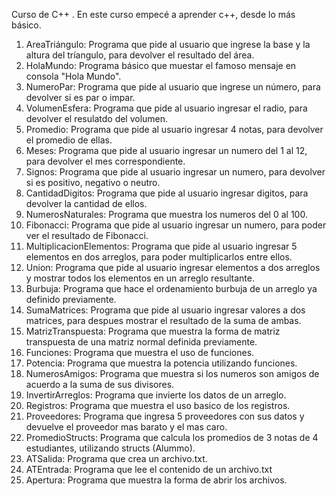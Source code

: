 Curso de C++ .
En este curso empecé a aprender c++, desde lo más básico.
1. AreaTriángulo: Programa que pide al usuario que ingrese la base y la altura del tríangulo, para devolver el resultado del área.
2. HolaMundo: Programa básico que muestar el famoso mensaje en consola "Hola Mundo".
3. NumeroPar: Programa que pide al usuario que ingrese un número, para devolver si es par o impar.
4. VolumenEsfera: Programa que pide al usuario ingresar el radio, para devolver el resulatdo del volumen.
5. Promedio: Programa que pide al usuario ingresar 4 notas, para devolver el promedio de ellas.
6. Meses: Programa que pide al usuario ingresar un numero del 1 al 12, para devolver el mes correspondiente.
7. Signos: Programa que pide al usuario ingresar un numero, para devolver si es positivo, negativo o neutro.
8. CantidadDigitos: Programa que pide al usuario ingresar digitos, para devolver la cantidad de ellos.
9. NumerosNaturales: Programa que muestra los numeros del 0 al 100.
10. Fibonacci: Programa que pide al usuario ingresar un numero, para poder ver el resultado de Fibonacci.
11. MultiplicacionElementos: Programa que pide al usuario ingresar 5 elementos en dos arreglos, para poder multiplicarlos entre ellos.
12. Union: Programa que pide al usuario ingresar elementos a dos arreglos y mostrar todos los elementos en un arreglo resultante.
13. Burbuja: Programa que hace el ordenamiento burbuja de un arreglo ya definido previamente.
14. SumaMatrices: Programa que pide al usuario ingresar valores a dos matrices, para despues mostrar el resultado de la suma de ambas.
15. MatrizTranspuesta: Programa que muestra la forma de matriz transpuesta de una matriz normal definida previamente.
16. Funciones: Programa que muestra el uso de funciones.
17. Potencia: Programa que muestra la potencia utilizando funciones.
18. NumerosAmigos: Programa que muestra si los numeros son amigos de acuerdo a la suma de sus divisores.
19. InvertirArreglos: Programa que invierte los datos de un arreglo.
20. Registros: Programa que muestra el uso basico de los registros.
21. Proveedores: Programa que ingresa 5 proveedores con sus datos y devuelve el proveedor mas barato y el mas caro.
22. PromedioStructs: Programa que calcula los promedios de 3 notas de 4 estudiantes, utilizando structs (Alummo).
23. ATSalida: Programa que crea un archivo.txt.
24. ATEntrada: Programa que lee el contenido de un archivo.txt
25. Apertura: Programa que muestra la forma de abrir los archivos.
